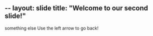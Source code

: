 --
layout: slide
title: "Welcome to our second slide!"
---
something else
Use the left arrow to go back!
